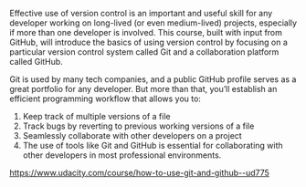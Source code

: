 Effective use of version control is an important and useful skill for any 
developer working on long-lived (or even medium-lived) projects, especially 
if more than one developer is involved. This course, built with input from 
GitHub, will introduce the basics of using version control by focusing on a 
particular version control system called Git and a collaboration platform 
called GitHub.

Git is used by many tech companies, and a public GitHub profile serves as a 
great portfolio for any developer. But more than that, you’ll establish an 
efficient programming workflow that allows you to:

1. Keep track of multiple versions of a file
2. Track bugs by reverting to previous working versions of a file
3. Seamlessly collaborate with other developers on a project
4. The use of tools like Git and GitHub is essential for collaborating with 
   other developers in most professional environments.

https://www.udacity.com/course/how-to-use-git-and-github--ud775